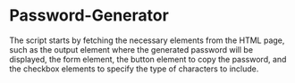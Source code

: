 # Password-Generator
The script starts by fetching the necessary elements from the HTML page, such as the output element where the generated password will be displayed, the form element, the button element to copy the password, and the checkbox elements to specify the type of characters to include.
